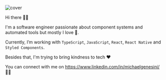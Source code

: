 ![cover](https://scontent-mxp1-1.xx.fbcdn.net/v/t1.0-9/75341209_10217961264574716_6904237126062178304_n.jpg?_nc_cat=108&_nc_sid=dd9801&_nc_ohc=ocxvLEoUO2EAX81zsvI&_nc_ht=scontent-mxp1-1.xx&oh=5f35f3a088477de1d4891df1392efbca&oe=5F2D1901)

Hi there 🙏🏿 

I'm a software engineer passionate about component systems and automated tools but mostly I love 🍕.

Currently, I’m working with `TypeScript`, `JavaScript`, `React`, `React Native` and `Styled Components`.

Besides that, I'm trying to bring kindness to tech ❤️

You can connect with me on https://www.linkedin.com/in/michaelgenesini/ 👐🏾

<!--
**michaelgenesini/michaelgenesini** is a ✨ _special_ ✨ repository because its `README.md` (this file) appears on your GitHub profile.

Here are some ideas to get you started:

- 🔭 I’m currently working on ...
- 🌱 I’m currently learning ...
- 👯 I’m looking to collaborate on ...
- 🤔 I’m looking for help with ...
- 💬 Ask me about ...
- 📫 How to reach me: ...
- 😄 Pronouns: ...
- ⚡ Fun fact: ...
-->
